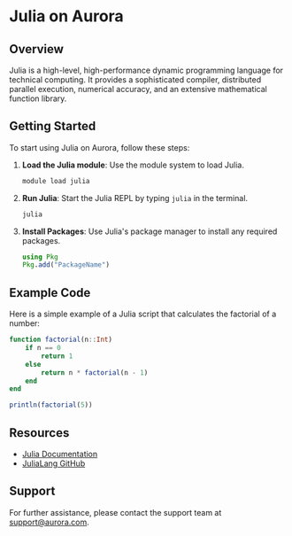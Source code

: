 # Julia on Aurora

## Overview

Julia is a high-level, high-performance dynamic programming language for technical computing. It provides a sophisticated compiler, distributed parallel execution, numerical accuracy, and an extensive mathematical function library.

## Getting Started

To start using Julia on Aurora, follow these steps:

1. **Load the Julia module**: Use the module system to load Julia.
   ```bash
   module load julia
   ```

2. **Run Julia**: Start the Julia REPL by typing `julia` in the terminal.
   ```bash
   julia
   ```

3. **Install Packages**: Use Julia's package manager to install any required packages.
   ```julia
   using Pkg
   Pkg.add("PackageName")
   ```

## Example Code

Here is a simple example of a Julia script that calculates the factorial of a number:

```julia
function factorial(n::Int)
    if n == 0
        return 1
    else
        return n * factorial(n - 1)
    end
end

println(factorial(5))
```

## Resources

- [Julia Documentation](https://docs.julialang.org/)
- [JuliaLang GitHub](https://github.com/JuliaLang/julia)

## Support

For further assistance, please contact the support team at [support@aurora.com](mailto:support@aurora.com).
